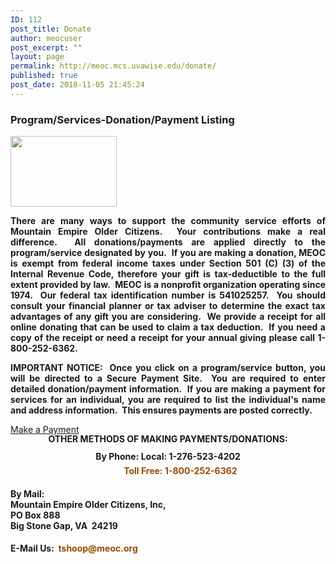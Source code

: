 ```yaml
---
ID: 112
post_title: Donate
author: meocuser
post_excerpt: ""
layout: page
permalink: http://meoc.mcs.uvawise.edu/donate/
published: true
post_date: 2018-11-05 21:45:24
---
```

<h3>Program/Services-Donation/Payment Listing
</h3>		
										<img width="170" height="113" src="http://meoc.mcs.uvawise.edu/wp-content/uploads/2018/11/callusmeoc2.jpg" alt="" />											
		<p align="justify"><b>There are many ways to support the community service efforts of Mountain Empire Older Citizens.  Your contributions make a real difference.  All donations/payments are applied directly to the program/service designated by you.  If you are making a donation, MEOC is exempt from federal income taxes under Section 501 (C) (3) of the Internal Revenue Code, therefore your gift is tax-deductible to the full extent provided by law.  MEOC is a nonprofit organization operating since 1974.  Our federal tax identification number is 541025257.  You should consult your financial planner or tax adviser to determine the exact tax advantages of any gift you are considering.  We provide a receipt for all online donating that can be used to claim a tax deduction.  If you need a copy of the receipt or need a receipt for your annual giving please call 1-800-252-6362.</b><b style="font-size: 14px; color: #7a7a7a;"> </b></p><p align="justify"><b>IMPORTANT NOTICE:  Once you click on a program/service button, you will be directed to a Secure Payment Site.  You are required to enter detailed donation/payment information.  If you are making a payment for services for an individual, you are required to list the individual's name and address information.  This ensures payments are posted correctly.</b></p>		
			<a href="#https://secure.retrievermedgateway.com/cart/cart.php?action=show_information&amp;internal_key=516a97fd3fc1dd6530f8581e80a3c4e0&amp;internal_timestamp=1543269109&amp;tid=32778efbc5ac1f957990f5f91eff5f9a" target="_blank" role="button">
						Make a Payment
					</a>
		<h4 style="line-height: 14px; word-spacing: 0px; margin: 0px;" align="center">OTHER<b> METHODS OF MAKING PAYMENTS/DONATIONS:</b></h4><h4 style="line-height: 14px; word-spacing: 0px; margin: 0px;" align="center"> </h4><h4 style="line-height: 14px; word-spacing: 0px; margin: 0px;" align="center">By Phone: Local: 1-276-523-4202</h4><h4 style="color: #964b00; font-size: 14px; text-decoration: none; outline: none; margin: 0px 0px 0.5em; padding-top: 0.5em;" align="center">            Toll Free: 1-800-252-6362</h4><h4>By Mail:<br />Mountain Empire Older Citizens, Inc,<br />PO Box 888<br />Big Stone Gap, VA  24219</h4><h4>E-Mail Us:  <a style="color: #964b00; outline: none; font-size: 14px; text-decoration: none; margin: 0px 0px 0.5em; padding-top: 0.5em;" href="mailto:tshoop@meoc.org">tshoop@meoc.org</a></h4>